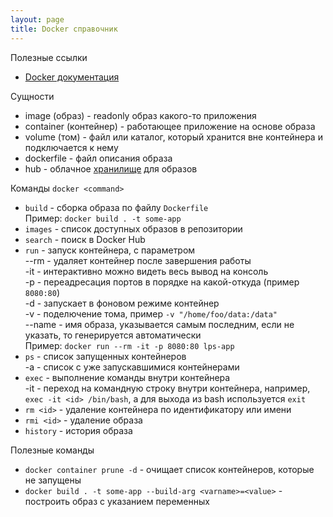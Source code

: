 ```yaml
---
layout: page
title: Docker справочник
---
```


Полезные ссылки
- [Docker документация](https://docs.docker.com/)

Сущности
- image (образ) - readonly образ какого-то приложения
- container (контейнер) - работающее приложение на основе образа
- volume (том) - файл или каталог, который хранится вне контейнера и подключается к нему	
- dockerfile - файл описания образа
- hub - облачное [хранилище](https://hub.docker.com) для образов

Команды `docker <command>`
- `build` - сборка образа по файлу `Dockerfile`  
Пример: `docker build . -t some-app`
- `images` - список доступных образов в репозитории
- `search` - поиск в Docker Hub
- `run` - запуск контейнера, с параметром  
--rm - удаляет контейнер после завершения работы  
-it - интерактивно можно видеть весь вывод на консоль  
-p - переадресация портов в порядке на какой-откуда (пример `8080:80`)  
-d - запускает в фоновом режиме контейнер  
-v - поделючение тома, пример `-v "/home/foo/data:/data"`  
--name - имя образа, указывается самым последним, если не указать, то генерируется автоматически  
Пример: `docker run --rm -it -p 8080:80 lps-app`
- `ps` - список запущенных контейнеров  
-a - список с уже запускавшимися контейнерами  
- `exec` - выполнение команды внутри контейнера  
-it - переход на командную строку внутри контейнера, например, `exec -it <id> /bin/bash`, а для выхода из bash используется `exit`
- `rm <id>` - удаление контейнера по идентификатору или имени
- `rmi <id>` - удаление образа
- `history` - история образа

Полезные команды
 - `docker container prune -d` - очищает список контейнеров, которые не запущены
 - `docker build . -t some-app --build-arg <varname>=<value>` - построить образ с указанием переменных
